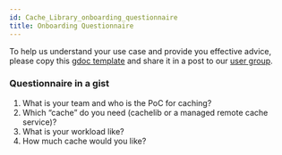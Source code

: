 ```yaml
---
id: Cache_Library_onboarding_questionnaire
title: Onboarding Questionnaire
---
```


To help us understand your use case and provide you effective advice, please copy this [gdoc template](https://docs.google.com/document/d/1q_CBsd6JcEm3Xjun0Psgu6STBOl4aaLNWlQrhe2VFd8/edit#heading=h.z3wzve8ob92u) and share it in a post to our [user group](https://fb.workplace.com/groups/363899777130504).

### Questionnaire in a gist
1. What is your team and who is the PoC for caching?
2. Which “cache” do you need (cachelib or a managed remote cache service)?
3. What is your workload like?
4. How much cache would you like?

